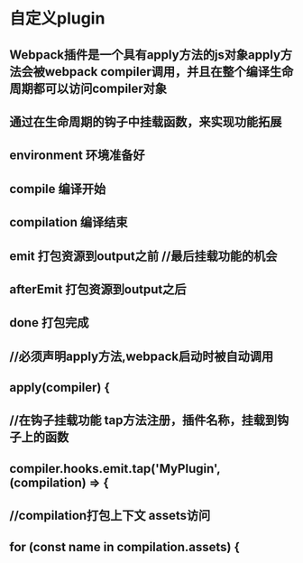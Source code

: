# 自定义plugin

## Webpack插件是一个具有apply方法的js对象apply方法会被webpack compiler调用，并且在整个编译生命周期都可以访问compiler对象
## 通过在生命周期的钩子中挂载函数，来实现功能拓展
## environment 环境准备好
## compile 编译开始
## compilation 编译结束
## emit 打包资源到output之前 //最后挂载功能的机会
## afterEmit 打包资源到output之后
## done 打包完成

##	//必须声明apply方法,webpack启动时被自动调用
##	apply(compiler) {
##		//在钩子挂载功能 tap方法注册，插件名称，挂载到钩子上的函数
##		compiler.hooks.emit.tap('MyPlugin', (compilation) => {
## 		//compilation打包上下文 assets访问
##		for (const name in compilation.assets) {    